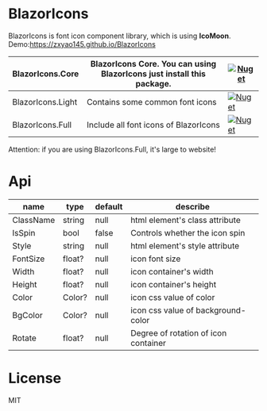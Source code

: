 # BlazorIcons  

BlazorIcons is font icon component library, which is using **IcoMoon**. Demo:https://zxyao145.github.io/BlazorIcons

| BlazorIcons.Core  | BlazorIcons Core. You can using BlazorIcons just install this package. | [![Nuget](https://img.shields.io/nuget/v/BlazorIcons.Core)](https://www.nuget.org/packages/BlazorIcons.Core/) |
| ----------------- | ------------------------------------------------------------ | ------------------------------------------------------------ |
| BlazorIcons.Light | Contains some common font icons                              | [![Nuget](https://img.shields.io/nuget/v/BlazorIcons.Light)](https://www.nuget.org/packages/BlazorIcons.Light/) |
| BlazorIcons.Full  | Include all font icons of BlazorIcons                        | [![Nuget](https://img.shields.io/nuget/v/BlazorIcons.Full)](https://www.nuget.org/packages/BlazorIcons.Full/) |

Attention: if you are using BlazorIcons.Full, it's large to website!

# Api

| **name**  | **type** | **default** | **describe**                         |
| --------- | -------- | ----------- | ------------------------------------ |
| ClassName | string   | null        | html element's class attribute       |
| IsSpin    | bool     | false       | Controls whether the icon spin       |
| Style     | string   | null        | html element's style attribute       |
| FontSize  | float?   | null        | icon font size                      |
| Width     | float?   | null        | icon container's width               |
| Height    | float?   | null        | icon container's height              |
| Color     | Color?   | null        | icon css value of color              |
| BgColor   | Color?   | null        | icon css value of background-color   |
| Rotate    | float?   | null        | Degree of rotation of icon container |

# License

MIT